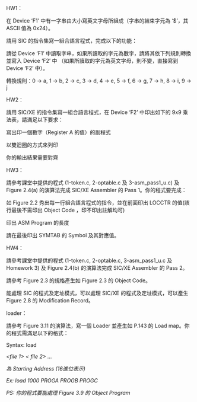 HW1：

在 Device ‘F1’ 中有一字串由大小寫英文字母所組成（字串的結束字元為 ‘$’，其 ASCII 值為 0x24）。

請用 SIC 的指令集寫一組合語言程式，完成以下的功能：

請從 Device ‘F1’ 中讀取字串，如果所讀取的字元為數字，請將其依下列規則轉換並寫入 Device ‘F2’ 中 （如果所讀取的字元為英文字母，則不變，直接寫到 Device ‘F2’ 中）。

轉換規則：0 -> a, 1 -> b, 2 -> c, 3 -> d, 4 -> e, 5 -> f, 6 -> g, 7 -> h, 8 -> i, 9 -> j

HW2：

請用 SIC/XE 的指令集寫一組合語言程式，在 Device ‘F2’ 中印出如下的 9x9 乘法表，請滿足以下要求：

寫出印一個數字（Register A 的值）的副程式

以雙迴圈的方式來列印

你的輸出結果需要對齊

HW3：

請參考課堂中提供的程式 (1-token.c, 2-optable.c 及 3-asm_pass1_u.c) 及 Figure 2.4(a) 的演算法完成 SIC/XE Assembler 的 Pass 1。你的程式要完成：

如 Figure 2.2 秀出每一行組合語言程式的指令，並在前面印出 LOCCTR 的值(該行最後不需印出 Object Code ，印不印出註解均可)

印出 ASM Program 的長度

請在最後印出 SYMTAB 的 Symbol 及其對應值。

HW4：

請參考課堂中提供的程式 (1-token.c, 2-optable.c, 3-asm_pass1_u.c 及 Homework 3) 及 Figure 2.4(b) 的演算法完成 SIC/XE Assembler 的 Pass 2。

請參考 Figure 2.3 的規格產生如 Figure 2.3 的 Object Code。

能處理 SIC 的程式及定址模式，可以處理 SIC/XE 的程式及定址模式，可以產生 Figure 2.8 的 Modification Record。

loader：

請參考 Figure 3.11 的演算法，寫一個 Loader 並產生如 P.143 的 Load map。你的程式需滿足以下的格式：

Syntax: load <address> <file 1> < file 2> …

<address> 為 Starting Address (16進位表示)
  
Ex: load 1000 PROGA PROGB PROGC

PS: 你的程式要能處理 Figure 3.9 的 Object Program
